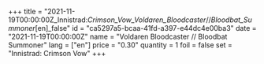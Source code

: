 +++
title = "2021-11-19T00:00:00Z_Innistrad:_Crimson_Vow_Voldaren_Bloodcaster_//_Bloodbat_Summoner_[en]_false"
id = "ca5297a5-bcaa-41fd-a397-e44dc4e00ba3"
date = "2021-11-19T00:00:00Z"
name = "Voldaren Bloodcaster // Bloodbat Summoner"
lang = ["en"]
price = "0.30"
quantity = 1
foil = false
set = "Innistrad: Crimson Vow"
+++
